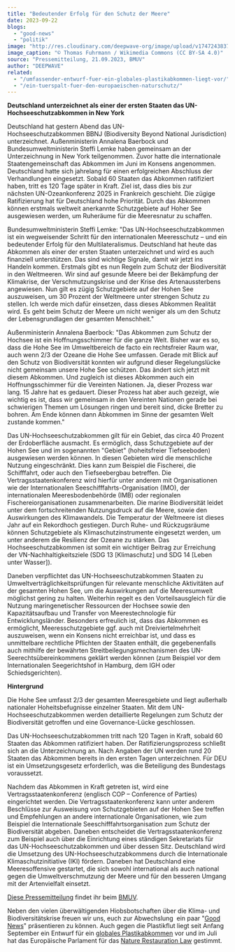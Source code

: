 ```yaml
---
title: "Bedeutender Erfolg für den Schutz der Meere"
date: 2023-09-22
blogs: 
  - "good-news"
  - "politik"
image: "http://res.cloudinary.com/deepwave-org/image/upload/v1747243837/deepwave.org/Waves_of_Luputhana_03-scaled.jpg"
image_caption: "© Thomas Fuhrmann / Wikimedia Commons (CC BY-SA 4.0)"
source: "Pressemitteilung, 21.09.2023, BMUV"
author: "DEEPWAVE"
related: 
  - "/umfassender-entwurf-fuer-ein-globales-plastikabkommen-liegt-vor/"
  - "/ein-tuerspalt-fuer-den-europaeischen-naturschutz/"
---
```


**Deutschland unterzeichnet als einer der ersten Staaten das UN\-Hochseeschutzabkommen in New York**

Deutschland hat gestern Abend das UN\-Hochseeschutzabkommen BBNJ (Biodiversity Beyond National Jurisdiction) unterzeichnet. Außenministerin Annalena Baerbock und Bundesumweltministerin Steffi Lemke haben gemeinsam an der Unterzeichnung in New York teilgenommen. Zuvor hatte die internationale Staatengemeinschaft das Abkommen im Juni im Konsens angenommen. Deutschland hatte sich jahrelang für einen erfolgreichen Abschluss der Verhandlungen eingesetzt. Sobald 60 Staaten das Abkommen ratifiziert haben, tritt es 120 Tage später in Kraft. Ziel ist, dass dies bis zur nächsten UN\-Ozeankonferenz 2025 in Frankreich geschieht. Die zügige Ratifizierung hat für Deutschland hohe Priorität. Durch das Abkommen können erstmals weltweit anerkannte Schutzgebiete auf Hoher See ausgewiesen werden, um Ruheräume für die Meeresnatur zu schaffen.

Bundesumweltministerin Steffi Lemke: "Das UN\-Hochseeschutzabkommen ist ein wegweisender Schritt für den internationalen Meeresschutz – und ein bedeutender Erfolg für den Multilateralismus. Deutschland hat heute das Abkommen als einer der ersten Staaten unterzeichnet und wird es auch finanziell unterstützen. Das sind wichtige Signale, damit wir jetzt ins Handeln kommen. Erstmals gibt es nun Regeln zum Schutz der Biodiversität in den Weltmeeren. Wir sind auf gesunde Meere bei der Bekämpfung der Klimakrise, der Verschmutzungskrise und der Krise des Artenaussterbens angewiesen. Nun gilt es zügig Schutzgebiete auf der Hohen See auszuweisen, um 30 Prozent der Weltmeere unter strengen Schutz zu stellen. Ich werde mich dafür einsetzen, dass dieses Abkommen Realität wird. Es geht beim Schutz der Meere um nicht weniger als um den Schutz der Lebensgrundlagen der gesamten Menschheit."

Außenministerin Annalena Baerbock: "Das Abkommen zum Schutz der Hochsee ist ein Hoffnungsschimmer für die ganze Welt. Bisher war es so, dass die Hohe See im Umweltbereich de facto ein rechtsfreier Raum war, auch wenn 2/3 der Ozeane die Hohe See umfassen. Gerade mit Blick auf den Schutz von Biodiversität konnten wir aufgrund dieser Regelungslücke nicht gemeinsam unsere Hohe See schützen. Das ändert sich jetzt mit diesem Abkommen. Und zugleich ist dieses Abkommen auch ein Hoffnungsschimmer für die Vereinten Nationen. Ja, dieser Prozess war lang. 15 Jahre hat es gedauert. Dieser Prozess hat aber auch gezeigt, wie wichtig es ist, dass wir gemeinsam in den Vereinten Nationen gerade bei schwierigen Themen um Lösungen ringen und bereit sind, dicke Bretter zu bohren. Am Ende können dann Abkommen im Sinne der gesamten Welt zustande kommen."

Das UN\-Hochseeschutzabkommen gilt für ein Gebiet, das circa 40 Prozent der Erdoberfläche ausmacht. Es ermöglich, dass Schutzgebiete auf der Hohen See und im sogenannten "Gebiet" (hoheitsfreier Tiefseeboden) ausgewiesen werden können. In diesen Gebieten wird die menschliche Nutzung eingeschränkt. Dies kann zum Beispiel die Fischerei, die Schifffahrt, oder auch den Tiefseebergbau betreffen. Die Vertragsstaatenkonferenz wird hierfür unter anderem mit Organisationen wie der Internationalen Seeschifffahrts-Organisation (IMO), der internationalen Meeresbodenbehörde (IMB) oder regionalen Fischereiorganisationen zusammenarbeiten. Die marine Biodiversität leidet unter dem fortschreitenden Nutzungsdruck auf die Meere, sowie den Auswirkungen des Klimawandels. Die Temperatur der Weltmeere ist dieses Jahr auf ein Rekordhoch gestiegen. Durch Ruhe- und Rückzugsräume können Schutzgebiete als Klimaschutzinstrumente eingesetzt werden, um unter anderem die Resilienz der Ozeane zu stärken. Das Hochseeschutzabkommen ist somit ein wichtiger Beitrag zur Erreichung der VN\-Nachhaltigkeitsziele (SDG 13 \[Klimaschutz\] und SDG 14 \[Leben unter Wasser\]).

Daneben verpflichtet das UN\-Hochseeschutzabkommen Staaten zu Umweltverträglichkeitsprüfungen für relevante menschliche Aktivitäten auf der gesamten Hohen See, um die Auswirkungen auf die Meeresumwelt möglichst gering zu halten. Weiterhin regelt es den Vorteilsausgleich für die Nutzung maringenetischer Ressourcen der Hochsee sowie den Kapazitätsaufbau und Transfer von Meerestechnologie für Entwicklungsländer. Besonders erfreulich ist, dass das Abkommen es ermöglicht, Meeresschutzgebiete ggf. auch mit Dreiviertelmehrheit auszuweisen, wenn ein Konsens nicht erreichbar ist, und dass es unmittelbare rechtliche Pflichten der Staaten enthält, die gegebenenfalls auch mithilfe der bewährten Streitbeilegungsmechanismen des UN\-Seerechtsübereinkommens geklärt werden können (zum Beispiel vor dem Internationalen Seegerichtshof in Hamburg, dem IGH oder Schiedsgerichten).

**Hintergrund**

Die Hohe See umfasst 2/3 der gesamten Meeresgebiete und liegt außerhalb nationaler Hoheitsbefugnisse einzelner Staaten. Mit dem UN\-Hochseeschutzabkommen werden detaillierte Regelungen zum Schutz der Biodiversität getroffen und eine Governance-Lücke geschlossen.

Das UN\-Hochseeschutzabkommen tritt nach 120 Tagen in Kraft, sobald 60 Staaten das Abkommen ratifiziert haben. Der Ratifizierungsprozess schließt sich an die Unterzeichnung an. Nach Angaben der UN werden rund 20 Staaten das Abkommen bereits in den ersten Tagen unterzeichnen. Für DEU ist ein Umsetzungsgesetz erforderlich, was die Beteiligung des Bundestags voraussetzt.

Nachdem das Abkommen in Kraft getreten ist, wird eine Vertragsstaatenkonferenz (englisch COP – Conference of Parties) eingerichtet werden. Die Vertragsstaatenkonferenz kann unter anderem Beschlüsse zur Ausweisung von Schutzgebieten auf der Hohen See treffen und Empfehlungen an andere internationale Organisationen, wie zum Beispiel die Internationale Seeschifffahrtsorganisation zum Schutz der Biodiversität abgeben. Daneben entscheidet die Vertragsstaatenkonferenz zum Beispiel auch über die Einrichtung eines ständigen Sekretariats für das UN\-Hochseeschutzabkommen und über dessen Sitz. Deutschland wird die Umsetzung des UN\-Hochseeschutzabkommens durch die Internationale Klimaschutzinitiative (IKI) fördern. Daneben hat Deutschland eine Meeresoffensive gestartet, die sich sowohl international als auch national gegen die Umweltverschmutzung der Meere und für den besseren Umgang mit der Artenvielfalt einsetzt.

[Diese Pressemitteilung](https://www.bmuv.de/pressemitteilung/bedeutender-erfolg-fuer-den-schutz-der-meere) findet ihr beim [BMUV](https://www.bmuv.de/).

Neben den vielen überwältigenden Hiobsbotschaften über die Klima- und Biodiversitätskrise freuen wir uns, euch zur Abwechslung  ein paar "[Good News](https://www.deepwave.org/blogs/good-news/)" präsentieren zu können. Auch gegen die Plastikflut liegt seit Anfang September ein Entwurf für ein [globales Plastikabkommen](https://www.deepwave.org/umfassender-entwurf-fuer-ein-globales-plastikabkommen-liegt-vor/) vor und im Juli hat das Europäische Parlament für das [Nature Restauration Law](https://www.deepwave.org/ein-tuerspalt-fuer-den-europaeischen-naturschutz/) gestimmt.
